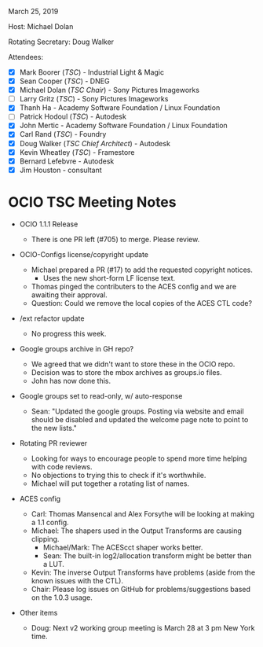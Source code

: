 <!-- SPDX-License-Identifier: CC-BY-4.0 -->
<!-- Copyright Contributors to the OpenColorIO Project. -->

March 25, 2019

Host: Michael Dolan

Rotating Secretary: Doug Walker

Attendees:
  * [x] Mark Boorer (_TSC_) - Industrial Light & Magic
  * [x] Sean Cooper (_TSC_) - DNEG
  * [X] Michael Dolan (_TSC Chair_) - Sony Pictures Imageworks
  * [ ] Larry Gritz (_TSC_) - Sony Pictures Imageworks
  * [X] Thanh Ha - Academy Software Foundation / Linux Foundation
  * [ ] Patrick Hodoul (_TSC_) - Autodesk
  * [X] John Mertic - Academy Software Foundation / Linux Foundation
  * [X] Carl Rand (_TSC_) - Foundry
  * [X] Doug Walker (_TSC Chief Architect_) - Autodesk
  * [X] Kevin Wheatley (_TSC_) - Framestore
  * [X] Bernard Lefebvre - Autodesk
  * [X] Jim Houston - consultant

# **OCIO TSC Meeting Notes**

* OCIO 1.1.1 Release
    - There is one PR left (#705) to merge.  Please review.  

* OCIO-Configs license/copyright update
    - Michael prepared a PR (#17) to add the requested copyright notices.
        - Uses the new short-form LF license text.
    - Thomas pinged the contributers to the ACES config and we are awaiting their approval.
    - Question: Could we remove the local copies of the ACES CTL code?

* /ext refactor update
    - No progress this week.

* Google groups archive in GH repo?
    - We agreed that we didn't want to store these in the OCIO repo.
    - Decision was to store the mbox archives as groups.io files.
    - John has now done this.

* Google groups set to read-only, w/ auto-response
    - Sean: "Updated the google groups. Posting via website and email should be disabled and updated the welcome page note to point to the new lists."

* Rotating PR reviewer
    - Looking for ways to encourage people to spend more time helping with code reviews.
    - No objections to trying this to check if it's worthwhile.
    - Michael will put together a rotating list of names.

* ACES config
    - Carl: Thomas Mansencal and Alex Forsythe will be looking at making a 1.1 config.
    - Michael: The shapers used in the Output Transforms are causing clipping.
        - Michael/Mark: The ACEScct shaper works better.
        - Sean: The built-in log2/allocation transform might be better than a LUT.
    - Kevin: The inverse Output Transforms have problems (aside from the known issues with the CTL).
    - Chair: Please log issues on GitHub for problems/suggestions based on the 1.0.3 usage.

* Other items
    - Doug: Next v2 working group meeting is March 28 at 3 pm New York time.
